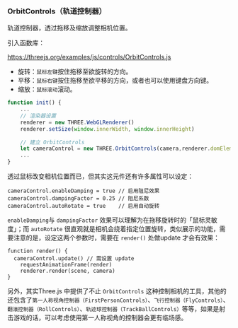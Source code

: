 ### OrbitControls（轨道控制器）

轨道控制器，透过拖移及缩放调整相机位置。

引入函数库：

https://threejs.org/examples/js/controls/OrbitControls.js

- 旋转：`鼠标左键`按住拖移至欲旋转的方向。
- 平移：`鼠标右键`按住拖移至欲平移的方向，或者也可以使用键盘方向键。
- 缩放：`鼠标滚动`滚动。

```js
function init() {
	...
	// 渲染器设置
	renderer = new THREE.WebGLRenderer()
	renderer.setSize(window.innerWidth, window.innerHeight)
	
	// 建立 OrbitControls
	let cameraControl = new THREE.OrbitControls(camera,renderer.domElement)
	...
}
```

透过鼠标改变相机位置而已，但其实这元件还有许多属性可以设定：

```
cameraControl.enableDamping = true // 启用阻尼效果
cameraControl.dampingFactor = 0.25 // 阻尼系数
cameraControl.autoRotate = true    // 启用自动旋转
```

`enableDamping`与 `dampingFactor` 效果可以理解为在拖移旋转时的「鼠标灵敏度」；而 `autoRotate` 很直观就是相机会绕着指定位置旋转，类似展示的功能，需要注意的是，设定这两个参数时，需要在 `render()` 处做update 才会有效果：

```
function render() {
  cameraControl.update() // 需设置 update
	requestAnimationFrame(render)
	renderer.render(scene, camera)
}
```

另外，其实Three.js 中提供了不止 `OrbitControls` 这种控制相机的工具，其他的还包含了`第一人称视角控制器（FirstPersonControls）`、`飞行控制器（FlyControls）`、`翻滾控制器（RollControls）`、`轨迹球控制器（TrackBallControls）`等等，如果是射击游戏的话，可以考虑使用第一人称视角的控制器会更有临场感。



